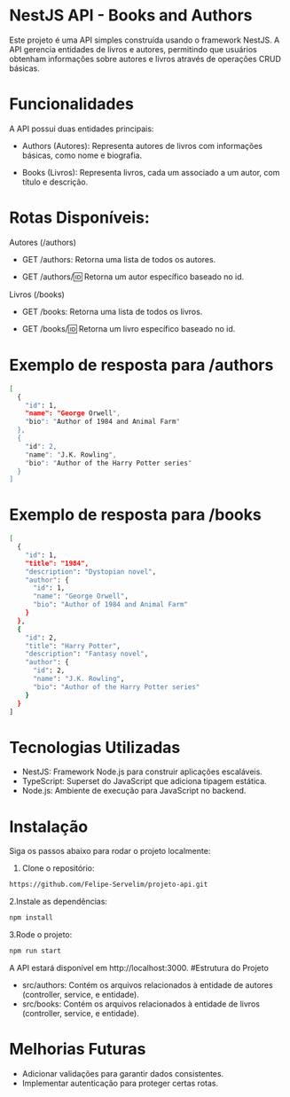 # NestJS API - Books and Authors
Este projeto é uma API simples construída usando o framework NestJS. A API gerencia entidades de livros e autores, permitindo que usuários obtenham informações sobre autores e livros através de operações CRUD básicas.

# Funcionalidades

A API possui duas entidades principais:

 - Authors (Autores): Representa autores de livros com informações básicas, como nome e biografia.

 - Books (Livros): Representa livros, cada um associado a um autor, com título e descrição.

# Rotas Disponíveis:

Autores (/authors)

 - GET /authors: Retorna uma lista de todos os autores.

 - GET /authors/:id: Retorna um autor específico baseado no id.

Livros (/books)

 - GET /books: Retorna uma lista de todos os livros.

 - GET /books/:id: Retorna um livro específico baseado no id.

# Exemplo de resposta para /authors
```bash
[
  {
    "id": 1,
    "name": "George Orwell",
    "bio": "Author of 1984 and Animal Farm"
  },
  {
    "id": 2,
    "name": "J.K. Rowling",
    "bio": "Author of the Harry Potter series"
  }
]
```
# Exemplo de resposta para /books
```bash
[
  {
    "id": 1,
    "title": "1984",
    "description": "Dystopian novel",
    "author": {
      "id": 1,
      "name": "George Orwell",
      "bio": "Author of 1984 and Animal Farm"
    }
  },
  {
    "id": 2,
    "title": "Harry Potter",
    "description": "Fantasy novel",
    "author": {
      "id": 2,
      "name": "J.K. Rowling",
      "bio": "Author of the Harry Potter series"
    }
  }
]
```
# Tecnologias Utilizadas
- NestJS: Framework Node.js para construir aplicações escaláveis.
- TypeScript: Superset do JavaScript que adiciona tipagem estática.
- Node.js: Ambiente de execução para JavaScript no backend.
# Instalação
Siga os passos abaixo para rodar o projeto localmente:
1. Clone o repositório:
```bash
https://github.com/Felipe-Servelim/projeto-api.git
```
2.Instale as dependências:
```bash
npm install
```
3.Rode o projeto:
```bash
npm run start
```
A API estará disponível em http://localhost:3000.
#Estrutura do Projeto
- src/authors: Contém os arquivos relacionados à entidade de autores (controller, service, e entidade).
- src/books: Contém os arquivos relacionados à entidade de livros (controller, service, e entidade).
# Melhorias Futuras
- Adicionar validações para garantir dados consistentes.
- Implementar autenticação para proteger certas rotas.
